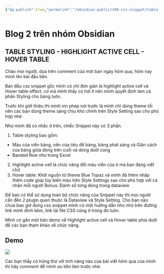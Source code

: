 ```yaml
---
{"dg-publish":true,"permalink":"/obsidian-public/100-css-snippet/table-styling-active-cell-highlight-hover-table/"}
---
```


# Blog 2 trên nhóm Obsidian
## TABLE STYLING - HIGHLIGHT ACTIVE CELL - HOVER TABLE
Chào mọi người, dựa trên comment của một bạn ngày hôm qua, hôm nay mình lên bài đầu tiên.

Ban đầu css snippet gốc mình có chỉ đơn giản là highlight active cell và Hover table effect, cơ mà mình thấy có hơi ít nên mình quyết định làm cả phần Styling cho bảng luôn.

Trước khi giới thiệu thì mình xin phép nói trước là mình chỉ dùng theme tối nên các bạn dùng theme sáng chịu khó chỉnh trên Style Setting sao cho phù hợp nhé.

Như mình đã có nhắc ở trên, chiếc Snippet này có 3 phần.
1. Table styling bao gồm: 
- Màu của viền bảng, nền của tiêu đề bảng, bảng phát sáng và Giãn cách của bảng giữa dòng trên cuối và dòng dưới cùng
- Banded Row như trong Excel
2. Highlight active cell là chức năng đổi màu viền của ô mà bạn đang viết chữ
3. Hover table: Khởi nguồn từ theme Blue Topaz và mình đã thêm nhập thêm code giúp tùy biến màu trên Style Settings sao cho phù hợp với cá nhân mỗi người
Bonus: Đánh số từng dòng trong dataview 

Để bạn có thể sử dụng toàn bộ chức năng của Snippet này thì mọi người cần đến 2 plugin quen thuộc là Dataview và Style Setting. Cho bạn nào chưa bao giờ dùng css snippet mình có một hướng dẫn nho nhỏ trên đường link mình đính kèm, link tải file CSS cũng ở trong đó luôn.

Mình có gắn một bản demo về Highlight active cell và Hover table phía dưới để các bạn tham khảo về chức năng.
## Demo

![](https://i.imgur.com/ezPkE0B.gif)

Các bạn thấy có hứng thứ với tính năng nào của bài viết hôm qua của mình thì hãy comment để mình ưu tiên làm trước nhé. 

